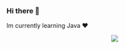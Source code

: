 ### Hi there 👋

Im currently learning Java ❤

<p align="center">
  <img src="https://discord.c99.nl/widget/theme-5/283284539504197633.png](https://discord.c99.nl/widget/theme-4/1265045278868770867.png" />
  
